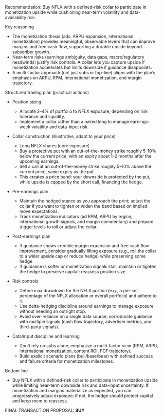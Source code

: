 Recommendation: Buy NFLX with a defined-risk collar to participate in monetization upside while cushioning near-term volatility and data-availability risk.

Key reasoning
- The monetization thesis (ads, ARPU expansion, international monetization) provides meaningful, observable levers that can improve margins and free cash flow, supporting a durable upside beyond subscriber growth.
- Near-term risks (earnings ambiguity, data gaps, macro/regulatory headwinds) justify risk controls. A collar lets you capture upside if monetization accelerates but limits downside if guidance disappoints.
- A multi-factor approach (not just subs or top-line) aligns with the plan’s emphasis on ARPU, RPM, international monetization, and margin trajectory.

Structured trading plan (practical actions)
- Position sizing
  - Allocate 2–4% of portfolio to NFLX exposure, depending on risk tolerance and liquidity.
  - Implement a collar rather than a naked long to manage earnings-week volatility and data-input risk.

- Collar construction (illustrative, adapt to your price)
  - Long NFLX shares (core exposure).
  - Buy a protective put with an out-of-the-money strike roughly 5–10% below the current price, with an expiry about 1–2 months after the upcoming earnings.
  - Sell a call at an out-of-the-money strike roughly 5–10% above the current price, same expiry as the put.
  - This creates a price band: your downside is protected by the put, while upside is capped by the short call, financing the hedge.

- Pre-earnings plan
  - Maintain the hedged stance as you approach the print; adjust the collar if you want to tighten or widen the band based on implied move expectations.
  - Track monetization indicators (ad RPM, ARPU by region, international growth signals, and margin commentary) and prepare trigger levels to roll or adjust the collar.

- Post-earnings plan
  - If guidance shows credible margin expansion and free cash flow improvement, consider gradually lifting exposure (e.g., roll the collar to a wider upside cap or reduce hedge) while preserving some hedge.
  - If guidance is softer or monetization signals stall, maintain or tighten the hedge to preserve capital; reassess position size.

- Risk controls
  - Define max drawdown for the NFLX portion (e.g., a pre-set percentage of the NFLX allocation or overall portfolio) and adhere to it.
  - Use delta-hedging discipline around earnings to manage exposure without needing an outright stop.
  - Avoid over-reliance on a single data source; corroborate guidance with multiple signals (cash flow trajectory, advertiser metrics, and third-party signals).

- Data/input discipline and learning
  - Don’t rely on subs alone; emphasize a multi-factor view (RPM, ARPU, international monetization, content ROI, FCF trajectory).
  - Build explicit scenario plans (bull/base/bear) with defined success and failure criteria for monetization milestones.

Bottom line
- Buy NFLX with a defined-risk collar to participate in monetization upside while limiting near-term downside risk and data-input uncertainty. If monetization and margins materialize as expected, you can progressively adjust exposure; if not, the hedge should protect capital and keep room to reassess.

FINAL TRANSACTION PROPOSAL: **BUY**
